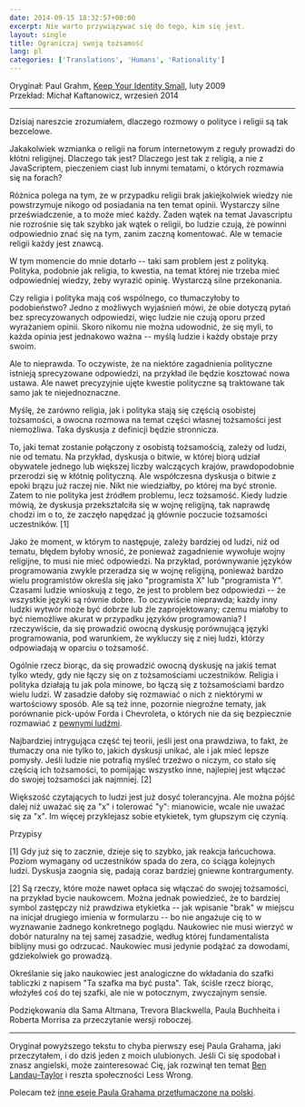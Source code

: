 ```yaml
---  
date: 2014-09-15 18:32:57+00:00  
excerpt: Nie warto przywiązywać się do tego, kim się jest.
layout: single  
title: Ograniczaj swoją tożsamość  
lang: pl
categories: ['Translations', 'Humans', 'Rationality']
---  
```


Oryginał: Paul Grahm, [Keep Your Identity Small](http://www.paulgraham.com/identity.html), luty 2009  
Przekład: Michał Kaftanowicz, wrzesień 2014  

---

Dzisiaj nareszcie zrozumiałem, dlaczego rozmowy o polityce i religii są tak bezcelowe.  

Jakakolwiek wzmianka o religii na forum internetowym z reguły prowadzi do kłótni religijnej. Dlaczego tak jest? Dlaczego jest tak z religią, a nie z JavaScriptem, pieczeniem ciast lub innymi tematami, o których rozmawia się na forach?  

Różnica polega na tym, że w przypadku religii brak jakiejkolwiek wiedzy nie powstrzymuje nikogo od posiadania na ten temat opinii. Wystarczy silne przeświadczenie, a to może mieć każdy. Żaden wątek na temat Javascriptu nie rozrośnie się tak szybko jak wątek o religii, bo ludzie czują, że powinni odpowiednio znać się na tym, zanim zaczną komentować. Ale w temacie religii każdy jest znawcą.  

W tym momencie do mnie dotarło -- taki sam problem jest z polityką. Polityka, podobnie jak religia, to kwestia, na temat której nie trzeba mieć odpowiedniej wiedzy, żeby wyrazić opinię. Wystarczą silne przekonania.  

Czy religia i polityka mają coś wspólnego, co tłumaczyłoby to podobieństwo? Jedno z możliwych wyjaśnień mówi, że obie dotyczą pytań bez sprecyzowanych odpowiedzi, więc ludzie nie czują oporu przed wyrażaniem opinii. Skoro nikomu nie można udowodnić, że się myli, to każda opinia jest jednakowo ważna -- myślą ludzie i każdy obstaje przy swoim.  

Ale to nieprawda. To oczywiste, że na niektóre zagadnienia polityczne istnieją sprecyzowane odpowiedzi, na przykład ile będzie kosztować nowa ustawa. Ale nawet precyzyjnie ujęte kwestie polityczne są traktowane tak samo jak te niejednoznaczne.  

Myślę, że zarówno religia, jak i polityka stają się częścią osobistej tożsamości, a owocna rozmowa na temat części własnej tożsamości jest niemożliwa. Taka dyskusja z definicji będzie stronnicza.  

To, jaki temat zostanie połączony z osobistą tożsamością, zależy od ludzi, nie od tematu. Na przykład, dyskusja o bitwie, w której biorą udział obywatele jednego lub większej liczby walczących krajów, prawdopodobnie przerodzi się w kłótnię polityczną. Ale współczesna dyskusja o bitwie z epoki brązu już raczej nie. Nikt nie wiedziałby, po której ma być stronie. Zatem to nie polityka jest źródłem problemu, lecz tożsamość. Kiedy ludzie mówią, że dyskusja przekształciła się w wojnę religijną, tak naprawdę chodzi im o to, że zaczęło napędzać ją głównie poczucie tożsamości uczestników. [1]  

Jako że moment, w którym to następuje, zależy bardziej od ludzi, niż od tematu, błędem byłoby wnosić, że ponieważ zagadnienie wywołuje wojny religijne, to musi nie mieć odpowiedzi. Na przykład, porównywanie języków programowania zwykle przeradza się w wojnę religijną, ponieważ bardzo wielu programistów określa się jako "programista X" lub "programista Y". Czasami ludzie wnioskują z tego, że jest to problem bez odpowiedzi -- że wszystkie języki są równie dobre. To oczywiście nieprawda; każdy inny ludzki wytwór może być dobrze lub źle zaprojektowany; czemu miałoby to być niemożliwe akurat w przypadku języków programowania? I rzeczywiście, da się prowadzić owocną dyskusję porównującą języki programowania, pod warunkiem, że wykluczy się z niej ludzi, którzy odpowiadają w oparciu o tożsamość.  

Ogólnie rzecz biorąc, da się prowadzić owocną dyskusję na jakiś temat tylko wtedy, gdy nie łączy się on z tożsamościami uczestników. Religia i polityka działają tu jak pola minowe, bo łączą się z tożsamościami bardzo wielu ludzi. W zasadzie dałoby się rozmawiać o nich z niektórymi w wartościowy sposób. Ale są też inne, pozornie niegroźne tematy, jak porównanie pick-upów Forda i Chevroleta, o których nie da się bezpiecznie rozmawiać z [pewnymi ludźmi](http://www.theledger.com/apps/pbcs.dll/article?AID=/20060418/NEWS/604180378/1039).  

Najbardziej intrygująca część tej teorii, jeśli jest ona prawdziwa, to fakt, że tłumaczy ona nie tylko to, jakich dyskusji unikać, ale i jak mieć lepsze pomysły. Jeśli ludzie nie potrafią myśleć trzeźwo o niczym, co stało się częścią ich tożsamości, to pomijając wszystko inne, najlepiej jest włączać do swojej tożsamości jak najmniej. [2]  

Większość czytających to ludzi jest już dosyć tolerancyjna. Ale można pójść dalej niż uważać się za "x" i tolerować "y": mianowicie, wcale nie uważać się za "x". Im więcej przyklejasz sobie etykietek, tym głupszym cię czynią.  

Przypisy  

[1] Gdy już się to zacznie, dzieje się to szybko, jak reakcja łańcuchowa. Poziom wymagany od uczestników spada do zera, co ściąga kolejnych ludzi. Dyskusja zaognia się, padają coraz bardziej gniewne kontrargumenty.  

[2] Są rzeczy, które może nawet opłaca się włączać do swojej tożsamości, na przykład bycie naukowcem. Można jednak powiedzieć, że to bardziej symbol zastępczy niż prawdziwa etykietka -- jak wpisanie "brak" w miejscu na inicjał drugiego imienia w formularzu -- bo nie angażuje cię to w wyznawanie żadnego konkretnego poglądu. Naukowiec nie musi wierzyć w dobór naturalny na tej samej zasadzie, według której fundamentalista biblijny musi go odrzucać. Naukowiec musi jedynie podążać za dowodami, gdziekolwiek go prowadzą.  

Określanie się jako naukowiec jest analogiczne do wkładania do szafki tabliczki z napisem "Ta szafka ma być pusta". Tak, ściśle rzecz biorąc, włożyłeś coś do tej szafki, ale nie w potocznym, zwyczajnym sensie.  

Podziękowania dla Sama Altmana, Trevora Blackwella, Paula Buchheita i Roberta Morrisa za przeczytanie wersji roboczej.  

***  

Oryginał powyższego tekstu to chyba pierwszy esej Paula Grahama, jaki przeczytałem, i do dziś jeden z moich ulubionych. Jeśli Ci się spodobał i znasz angielski, może zainteresować Cię, jak rozwinął ten temat [Ben Landau-Taylor](http://lesswrong.com/lw/idj/use_your_identity_carefully/) i reszta społeczności Less Wrong.  

Polecam też [inne eseje Paula Grahama przetłumaczone na polski](http://esejepg.pl/).  
